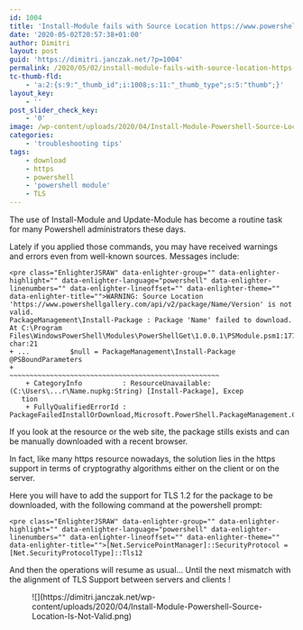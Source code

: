 ```yaml
---
id: 1004
title: 'Install-Module fails with Source Location https://www.powershellgallery.com/api/v2/package/xxx is not valid'
date: '2020-05-02T20:57:38+01:00'
author: Dimitri
layout: post
guid: 'https://dimitri.janczak.net/?p=1004'
permalink: /2020/05/02/install-module-fails-with-source-location-https-www-powershellgallery-com-api-v2-package-xxx-is-not-valid/
tc-thumb-fld:
    - 'a:2:{s:9:"_thumb_id";i:1008;s:11:"_thumb_type";s:5:"thumb";}'
layout_key:
    - ''
post_slider_check_key:
    - '0'
image: /wp-content/uploads/2020/04/Install-Module-Powershell-Source-Location-Is-Not-Valid.png
categories:
    - 'troubleshooting tips'
tags:
    - download
    - https
    - powershell
    - 'powershell module'
    - TLS
---
```


The use of Install-Module and Update-Module has become a routine task for many Powershell administrators these days.

Lately if you applied those commands, you may have received warnings and errors even from well-known sources. Messages include:

```
<pre class="EnlighterJSRAW" data-enlighter-group="" data-enlighter-highlight="" data-enlighter-language="powershell" data-enlighter-linenumbers="" data-enlighter-lineoffset="" data-enlighter-theme="" data-enlighter-title="">WARNING: Source Location 'https://www.powershellgallery.com/api/v2/package/Name/Version' is not valid.
PackageManagement\Install-Package : Package 'Name' failed to download.
At C:\Program Files\WindowsPowerShell\Modules\PowerShellGet\1.0.0.1\PSModule.psm1:1772 char:21
+ ...          $null = PackageManagement\Install-Package @PSBoundParameters
+                      ~~~~~~~~~~~~~~~~~~~~~~~~~~~~~~~~~~~~~~~~~~~~~~~~~~~~
    + CategoryInfo          : ResourceUnavailable: (C:\Users\...r\Name.nupkg:String) [Install-Package], Excep
   tion
    + FullyQualifiedErrorId : PackageFailedInstallOrDownload,Microsoft.PowerShell.PackageManagement.Cmdlets.InstallPackage
```

If you look at the resource or the web site, the package stills exists and can be manually downloaded with a recent browser.

In fact, like many https resource nowadays, the solution lies in the https support in terms of cryptograthy algorithms either on the client or on the server.

Here you will have to add the support for TLS 1.2 for the package to be downloaded, with the following command at the powershell prompt:

```
<pre class="EnlighterJSRAW" data-enlighter-group="" data-enlighter-highlight="" data-enlighter-language="powershell" data-enlighter-linenumbers="" data-enlighter-lineoffset="" data-enlighter-theme="" data-enlighter-title="">[Net.ServicePointManager]::SecurityProtocol = [Net.SecurityProtocolType]::Tls12
```

And then the operations will resume as usual… Until the next mismatch with the alignment of TLS Support between servers and clients !

<figure class="wp-block-image size-large">![](https://dimitri.janczak.net/wp-content/uploads/2020/04/Install-Module-Powershell-Source-Location-Is-Not-Valid.png)</figure>
